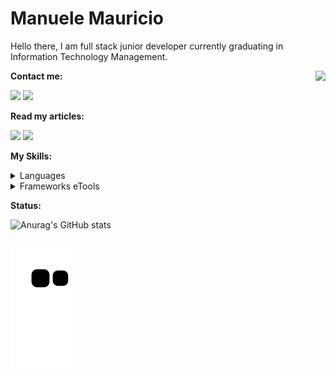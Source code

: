 <div display="flex">
  <h1>Manuele Mauricio</h1>
</div>
<p align="left">Hello there, I am full stack junior developer currently graduating in Information Technology Management.</p>
<img align="right" height="180em" src="https://user-images.githubusercontent.com/74038190/216658123-b1fdfa47-8605-467a-ab8b-0e87a7916002.gif" />

<p>
  <strong>Contact me:</strong>
</p>

<a href = "mailto:manuele.mauricio.l@gmail.com"><img src="https://img.shields.io/badge/-Gmail-%23333?style=for-the-badge&logo=gmail&logoColor=white" target="_blank"></a>
<a href="https://www.linkedin.com/in/manuele-maurício-lamenha-99460a216/" target="_blank"><img src="https://img.shields.io/badge/-LinkedIn-%230077B5?style=for-the-badge&logo=linkedin&logoColor=white" target="_blank"></a>

<p>
  <strong>Read my articles:</strong>
</p>
<a href="https://medium.com/@manuele.mauricio.l" target="_blank"><img src="https://img.shields.io/badge/Medium-12100E?style=for-the-badge&logo=medium&logoColor=white" target="_blank"></a>
<a href="https://dev.to/manu3052" target="_blank"><img src="https://img.shields.io/badge/dev.to-0A0A0A?style=for-the-badge&logo=dev.to&logoColor=white" target="_blank"></a>

<div>
  <p>
    <strong>My Skills:</strong>
  </p>
   <details>
    <summary>Languages</summary>
    
   ![Python](https://img.shields.io/badge/python-100000?style=for-the-badge&logo=python&logoColor=blue)
   ![Javascript](https://img.shields.io/badge/javascript-100000?style=for-the-badge&logo=JavaScript)
  </details>

  <details>
    <summary>Frameworks eTools</summary>  
  
  ![Python](https://img.shields.io/badge/Django-092E20?style=for-the-badge&logo=django&logoColor=white)
  ![Python](https://img.shields.io/badge/Flask-000000?style=for-the-badge&logo=flask&logoColor=white)
  ![Python](https://img.shields.io/badge/PostgreSQL-316192?style=for-the-badge&logo=postgresql&logoColor=white)
  ![Python](https://img.shields.io/badge/Git-E34F26?style=for-the-badge&logo=git&logoColor=white)
  ![Python](https://img.shields.io/badge/React-20232A?style=for-the-badge&logo=react&logoColor=61DAFB)
  ![CSS3](https://img.shields.io/badge/css3-100000?style=for-the-badge&logo=css3&logoColor=blue)
  ![HTML5](https://img.shields.io/badge/html-100000?style=for-the-badge&logo=html5)
  ![MATERIALUI](https://img.shields.io/badge/Material--UI-0081CB?style=for-the-badge&logo=material-ui&logoColor=white)
</div>


<p>
  <strong>Status:</strong>
</p>

![Anurag's GitHub stats](https://github-readme-stats.vercel.app/api?username=Manu3052&theme=tokyonight&show_icons=true)


 ##
 ![Snake animation](https://github.com/rafaballerini/rafaballerini/blob/output/github-contribution-grid-snake.svg)
    



